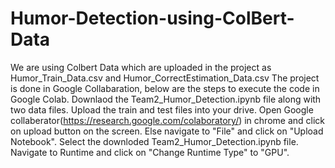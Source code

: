 # Humor-Detection-using-ColBert-Data
We are using Colbert Data which are uploaded in the project as Humor_Train_Data.csv and Humor_CorrectEstimation_Data.csv
The project is done in Google Collabaration, below are the steps to execute the code in Google Colab.
Downlaod the Team2_Humor_Detection.ipynb file along with two data files.
Upload the train and test files into your drive.
Open Google collaberator(https://research.google.com/colaboratory/) in chrome and click on upload button on the screen. Else navigate to "File" and click on "Upload Notebook".
Select the downloded Team2_Humor_Detection.ipynb file.
Navigate to Runtime and click on "Change Runtime Type" to "GPU".

